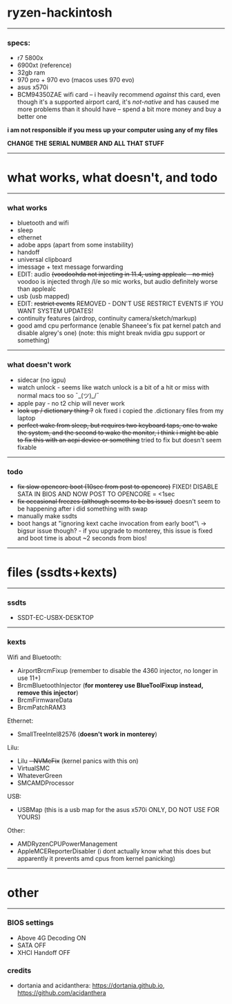 # ryzen-hackintosh

---
### specs:
- r7 5800x
- 6900xt (reference)
- 32gb ram
- 970 pro + 970 evo (macos uses 970 evo)
- asus x570i 
- BCM94350ZAE wifi card – i heavily recommend *against* this card, even though it's a supported airport card, it's *not-native* and has caused me more problems than it should have – spend a bit more money and buy a better one

**i am not responsible if you mess up your computer using any of my files**

**CHANGE THE SERIAL NUMBER AND ALL THAT STUFF**
___

# what works, what doesn't, and todo 

---
### what works
- bluetooth and wifi
- sleep
- ethernet
- adobe apps (apart from some instability)
- handoff
- universal clipboard
- imessage + text message forwarding
- EDIT: audio ~~(voodoohda not injecting in 11.4, using applealc - no mic)~~ voodoo is injected throgh /l/e so mic works, but audio definitely worse than applealc
- usb (usb mapped)
- EDIT: ~~restrict events~~ REMOVED - DON'T USE RESTRICT EVENTS IF YOU WANT SYSTEM UPDATES!
- continuity features (airdrop, continuity camera/sketch/markup)
- good amd cpu performance (enable Shaneee's fix pat kernel patch and disable algrey's one) (note: this might break nvidia gpu support or something)

---
### what doesn't work
- sidecar (no igpu)
- watch unlock - seems like watch unlock is a bit of a hit or miss with normal macs too so ¯\_(ツ)_/¯
- apple pay - no t2 chip will never work
- ~~look up / dictionary thing ?~~ ok fixed i copied the .dictionary files from my laptop 
- ~~perfect wake from sleep, but requires two keyboard taps, one to wake the system, and the second to wake the monitor, i think i might be able to fix this with an acpi device or something~~ tried to fix but doesn't seem fixable

---
### todo
- ~~fix slow opencore boot (10sec from post to opencore)~~ FIXED! DISABLE SATA IN BIOS AND NOW POST TO OPENCORE = <1sec
- ~~fix occasional freezes (although seems to be bs issue)~~ doesn't seem to be happening after i did something with swap
- manually make ssdts
- boot hangs at "ignoring kext cache invocation from early boot"\ -> bigsur issue though? - if you upgrade to monterey, this issue is fixed and boot time is about ~2 seconds from bios!

___

# files (ssdts+kexts)

---
### ssdts
- SSDT-EC-USBX-DESKTOP

---
### kexts
Wifi and Bluetooth:
- AirportBrcmFixup (remember to disable the 4360 injector, no longer in use 11+)
- BrcmBluetoothInjector (**for monterey use BlueToolFixup instead, remove this injector**)
- BrcmFirmwareData
- BrcmPatchRAM3

Ethernet:
- SmallTreeIntel82576 (**doesn't work in monterey**)

Lilu:
- Lilu
~~- NVMeFix~~ (kernel panics with this on)
- VirtualSMC
- WhateverGreen
- SMCAMDProcessor

USB:
- USBMap (this is a usb map for the asus x570i ONLY, DO NOT USE FOR YOURS)

Other:
- AMDRyzenCPUPowerManagement
- AppleMCEReporterDisabler (i dont actually know what this does but apparently it prevents amd cpus from kernel panicking)







___

# other
___

### BIOS settings
- Above 4G Decoding ON
- SATA OFF
- XHCI Handoff OFF


### credits
- dortania and acidanthera: https://dortania.github.io, https://github.com/acidanthera

